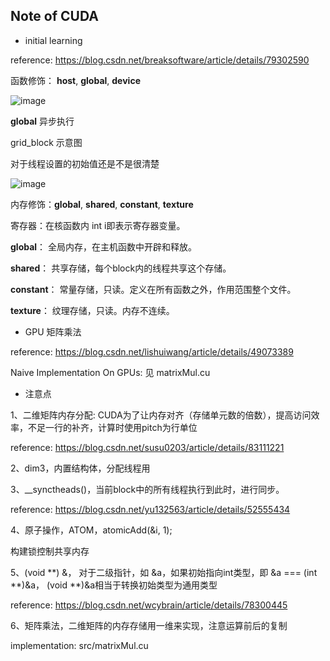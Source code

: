 ﻿## Note of CUDA

+ initial learning

reference: https://blog.csdn.net/breaksoftware/article/details/79302590

函数修饰： __host__, __global__, __device__

![image](https://raw.githubusercontent.com/Samaritan-Infi/CUDA_KNN/tree/master/image/function_decorate.png)

__global__ 异步执行

grid_block 示意图

对于线程设置的初始值还是不是很清楚

![image](https://raw.githubusercontent.com/Samaritan-Infi/CUDA_KNN/tree/master/image/grid_block.png)

内存修饰：__global__, __shared__, __constant__, __texture__

寄存器：在核函数内 int i即表示寄存器变量。

__global__：     全局内存，在主机函数中开辟和释放。

__shared__：     共享存储，每个block内的线程共享这个存储。

__constant__：   常量存储，只读。定义在所有函数之外，作用范围整个文件。

__texture__：    纹理存储，只读。内存不连续。

+ GPU 矩阵乘法 

reference: https://blog.csdn.net/lishuiwang/article/details/49073389

Naive Implementation On GPUs: 见 matrixMul.cu

+ 注意点

1、二维矩阵内存分配: CUDA为了让内存对齐（存储单元数的倍数），提高访问效率，不足一行的补齐，计算时使用pitch为行单位

reference: https://blog.csdn.net/susu0203/article/details/83111221

2、dim3，内置结构体，分配线程用

3、__synctheads()，当前block中的所有线程执行到此时，进行同步。

reference: https://blog.csdn.net/yu132563/article/details/52555434

4、原子操作，ATOM，atomicAdd(&i, 1);

构建锁控制共享内存

5、(void **) &， 对于二级指针，如 &a，如果初始指向int类型，即 &a === (int **)&a， (void **)&a相当于转换初始类型为通用类型

reference: https://blog.csdn.net/wcybrain/article/details/78300445

6、矩阵乘法，二维矩阵的内存存储用一维来实现，注意运算前后的复制

implementation: src/matrixMul.cu
